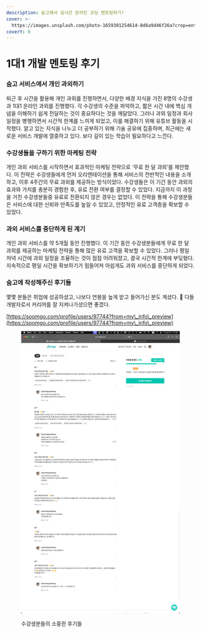 ```yaml
---
description: 숨고에서 실시간 온라인 코딩 멘토링하기!
cover: >-
  https://images.unsplash.com/photo-1659301254614-8d6a9d46f26a?crop=entropy&cs=srgb&fm=jpg&ixid=M3wxOTcwMjR8MHwxfHNlYXJjaHwxfHx0ZWFjaGVyfGVufDB8fHx8MTcyNDk4NTQ5N3ww&ixlib=rb-4.0.3&q=85
coverY: 0
---
```


# 1대1 개발 멘토링 후기

### 숨고 서비스에서 개인 과외하기

퇴근 후 시간을 활용해 개인 과외를 진행하면서, 다양한 배경 지식을 가진 8명의 수강생과 1대1 온라인 과외를 진행했다. 각 수강생의 수준을 파악하고, 짧은 시간 내에 핵심 개념을 이해하기 쉽게 전달하는 것이 중요하다는 것을 깨달았다. 그러나 과외 일정과 회사 일정을 병행하면서 시간적 한계를 느끼게 되었고, 이를 해결하기 위해 유튜브 활동을 시작했다. 알고 있는 지식을 나누고 더 공부하기 위해 기술 공유에 집중하며, 최근에는 새로운 서비스 개발에 열중하고 있다. 보다 깊이 있는 학습이 필요하다고 느낀다.



### 수강생들을 구하기 위한 마케팅 전략

개인 과외 서비스를 시작하면서 효과적인 마케팅 전략으로 ‘무료 한 달 과외’를 제안했다. 이 전략은 수강생들에게 먼저 오리엔테이션을 통해 서비스의 전반적인 내용을 소개하고, 이후 4주간의 무료 과외를 제공하는 방식이었다. 수강생들은 이 기간 동안 과외의 효과와 가치를 충분히 경험한 후, 유료 전환 여부를 결정할 수 있었다. 지금까지 이 과정을 거친 수강생분들중 유료로 전환되지 않은 경우는 없었다. 이 전략을 통해 수강생분들은 서비스에 대한 신뢰와 만족도를 높일 수 있었고, 안정적인 유료 고객층을 확보할 수 있었다.



### 과외 서비스를 중단하게 된 계기

개인 과외 서비스를 약 5개월 동안 진행했다. 이 기간 동안 수강생분들에게 무료 한 달 과외를 제공하는 마케팅 전략을 통해 많은 유료 고객을 확보할 수 있었다. 그러나 평일 저녁 시간에 과외 일정을 조율하는 것이 점점 어려워졌고, 결국 시간적 한계에 부딪혔다. 지속적으로 평일 시간을 확보하기가 힘들어져 아쉽게도 과외 서비스를 중단하게 되었다.



### 숨고에 작성해주신 후기들

몇몇 분들은 취업에 성공하셨고, 나보다 연봉을 높게 받고 들어가신 분도 계셨다. 🤣 다들 개발자로서 커리어를 잘 지켜나가셨으면 좋겠다.



[https://soomgo.com/profile/users/97744?from=my\_info\_preview](https://soomgo.com/profile/users/97744?from=my\_info\_preview)

<figure><img src="../.gitbook/assets/image (45).png" alt=""><figcaption><p>수강생분들의 소중한 후기들</p></figcaption></figure>
